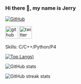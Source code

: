 ### Hi there 👋, my name is Jerry
[![GitHub](https://img.shields.io/badge/dynamic/json?logo=github&label=GitHub&labelColor=495867&color=495867&query=%24.data.totalSubs&url=https%3A%2F%2Fapi.spencerwoo.com%2Fsubstats%2F%3Fsource%3Dgithub%26queryKey%3Danbenqishi&style=flat-square)](https://github.com/anbenqishi)

[<img src='https://cdn.jsdelivr.net/npm/simple-icons@3.0.1/icons/github.svg' alt='github' height='40'>](https://github.com/anbenqishi) [<img src='https://cdn.jsdelivr.net/npm/simple-icons@3.0.1/icons/twitter.svg' alt='twitter' height='40'>](https://twitter.com/anbenqishi)  


Skills: C/C++/Python/P4


[![Top Langs](https://github-readme-stats.vercel.app/api/top-langs/?username=anbenqishi&count_private=true&theme=dracula))](https://github.com/anuraghazra/github-readme-stats)

![GitHub stats](https://github-readme-stats.vercel.app/api?username=anbenqishi&show_icons=true&count_private=true&layout=compact&langs_count=8)  

![GitHub streak stats](https://github-readme-streak-stats.herokuapp.com/?user=anbenqishi)  
